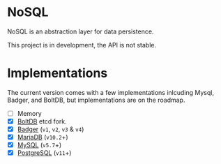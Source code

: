 # NoSQL

NoSQL is an abstraction layer for data persistence.

This project is in development, the API is not stable.

# Implementations

The current version comes with a few implementations inlcuding Mysql, Badger,
and BoltDB, but implementations are on the roadmap.

- [ ] Memory
- [x] [BoltDB](https://github.com/etcd-io/bbolt) etcd fork.
- [x] [Badger](https://github.com/dgraph-io/badger) (`v1`, `v2`, `v3` & `v4`)
- [x] [MariaDB](https://mariadb.org/) (`v10.2`+)
- [x] [MySQL](https://www.mysql.com/) (`v5.7`+)
- [x] [PostgreSQL](https://www.postgresql.org/) (`v11`+)
